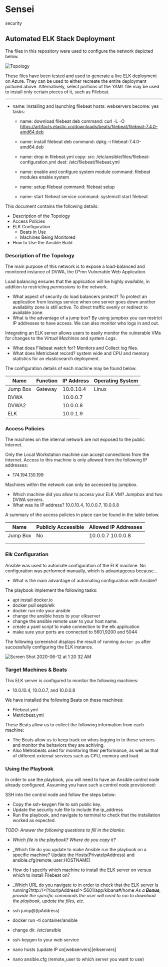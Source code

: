 # Sensei
security
## Automated ELK Stack Deployment

The files in this repository were used to configure the network depicted below.

![Topology](https://user-images.githubusercontent.com/59639967/84443157-eb38eb00-abf3-11ea-9fb3-ae74c29123b5.png)

These files have been tested and used to generate a live ELK deployment on Azure. They can be used to either recreate the entire deployment pictured above. Alternatively, select portions of the _YAML_ file may be used to install only certain pieces of it, such as Filebeat.

---
- name: installing and launching filebeat
  hosts: webservers
  become: yes
  tasks:

  - name: download filebeat deb
    command: curl -L -O https://artifacts.elastic.co/downloads/beats/filebeat/filebeat-7.4.0-amd64.deb


  - name: install filebeat deb
    command: dpkg -i filebeat-7.4.0-amd64.deb

  - name: drop in filebeat.yml
    copy:
      src: /etc/ansible/files/filebeat-configuration.yml
      dest: /etc/filebeat/filebeat.yml

  - name: enable and configure system module
    command: filebeat modules enable system

  - name: setup filebeat
    command: filebeat setup

  - name: start filebeat service
    command: systemctl start filebeat

This document contains the following details:
- Description of the Topology
- Access Policies
- ELK Configuration
  - Beats in Use
  - Machines Being Monitored
- How to Use the Ansible Build


### Description of the Topology

The main purpose of this network is to expose a load-balanced and monitored instance of DVWA, the D*mn Vulnerable Web Application.

Load balancing ensures that the application will be highly _available_, in addition to restricting _permissions_ to the network.
- What aspect of security do load balancers protect?
To protect an application from losings service when one server goes down another availabilty zone is still active. To direct traffic evenly or redirect to available zone. 
- What is the advantage of a jump box?
By using jumpbox you can restrict IP addresses to have access. We can also monitor who logs in and out.

Integrating an ELK server allows users to easily monitor the vulnerable VMs for changes to the _Virtual Machines_ and system _Logs_.
- What does Filebeat watch for?
Monitors and Collect log files.
- What does Metricbeat record?
system wide and CPU and memory statistics for an elasticsearch deployment.

The configuration details of each machine may be found below.


| Name     | Function | IP Address | Operating System |
|----------|----------|------------|------------------|
| Jump Box | Gateway  | 10.0.10.4  | Linux            |
| DVWA     |          | 10.0.0.7   |                  |
| DVWA2    |          | 10.0.0.8   |                  |
| ELK      |          | 10.0.1.9   |                  |

### Access Policies

The machines on the internal network are not exposed to the public Internet. 

Only the Local Workstation machine can accept connections from the Internet. Access to this machine is only allowed from the following IP addresses:
- 174.194.130.199

Machines within the network can only be accessed by jumpbox.
- Which machine did you allow to access your ELK VM? Jumpbox and two DVWA servers.
- What was its IP address? 10.0.10.4, 10.0.0.7, 10.0.0.8

A summary of the access policies in place can be found in the table below.

| Name     | Publicly Accessible | Allowed IP Addresses |
|----------|---------------------|----------------------|
| Jump Box | No                  | 10.0.0.7 10.0.0.8    |
|          |                     |                      |
|          |                     |                      |

### Elk Configuration

Ansible was used to automate configuration of the ELK machine. No configuration was performed manually, which is advantageous because...
- What is the main advantage of automating configuration with Ansible?

 The playbook implement the following tasks:
- apt install docker.io
- docker pull sepb/elk
- docker run into your ansible
- change the ansible hosts to your elkserver
- change the ansible remote user to your host name.
- create a yaml script to make connection to the elk application
- make sure your ports are connected to 5601,9200 and 5044

The following screenshot displays the result of running `docker ps` after successfully configuring the ELK instance.

![Screen Shot 2020-06-12 at 1 20 32 AM](https://user-images.githubusercontent.com/59639967/84481488-02ef8e00-ac4b-11ea-8192-b2e90b4e5138.png)

### Target Machines & Beats
This ELK server is configured to monitor the following machines:
- 10.0.10.4, 10.0.0.7, and 10.0.0.8

We have installed the following Beats on these machines:
- Filebeat.yml
- Metricbeat.yml

These Beats allow us to collect the following information from each machine:
- The Beats allow us to keep track on whos logging in to these servers and monitor the behaviors they are achiving.
- Also Metrobeats used for monitoring their performance, as well as that of different external services such as CPU, memory and load.
### Using the Playbook
In order to use the playbook, you will need to have an Ansible control node already configured. Assuming you have such a control node provisioned: 

SSH into the control node and follow the steps below:
- Copy the ssh-keygen file to ssh public key.
- Update the security rule file to include the ip_address
- Run the playbook, and navigate to terminal to check that the installation worked as expected.

_TODO: Answer the following questions to fill in the blanks:_
- _Which file is the playbook? Where do you copy it?_
- _Which file do you update to make Ansible run the playbook on a specific machine? Update the Hosts(PrivateIpAddress) and ansible.cfg(remote_user:HOSTNAME)
- How do I specify which machine to install the ELK server on versus which to install Filebeat on? 
- _Which URL do you navigate to in order to check that the ELK server is running?http://<(YourIpAddress)>:5601/app/kibana#/home
_As a **Bonus**, provide the specific commands the user will need to run to download the playbook, update the files, etc._

- ssh jump@(IpAddress)
- docker run -ti container/ansible
- change dir. /etc/ansible
- ssh-keygen to your web service
- nano hosts (update IP on[webservers][elkservers]
- nano ansible.cfg (remote_user to which server you want to use)
